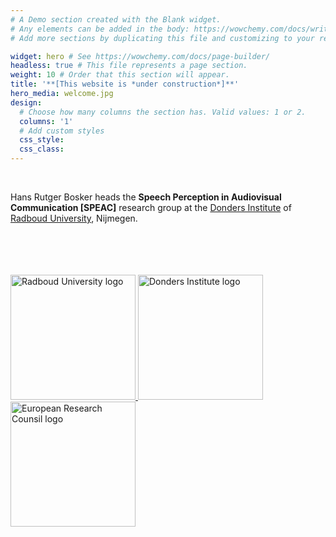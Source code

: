 ```yaml
---
# A Demo section created with the Blank widget.
# Any elements can be added in the body: https://wowchemy.com/docs/writing-markdown-latex/
# Add more sections by duplicating this file and customizing to your requirements.

widget: hero # See https://wowchemy.com/docs/page-builder/
headless: true # This file represents a page section.
weight: 10 # Order that this section will appear.
title: '**[This website is *under construction*]**'
hero_media: welcome.jpg
design:
  # Choose how many columns the section has. Valid values: 1 or 2.
  columns: '1'
  # Add custom styles
  css_style:
  css_class:
---
```


<br>

Hans Rutger Bosker heads the **Speech Perception in Audiovisual Communication [SPEAC]** research group at the [Donders Institute](https://www.ru.nl/donders/) of [Radboud University](https://www.ru.nl), Nijmegen.

<br />
<br />
<br />
<br />

<a href="https://www.ru.nl/">
<img src="https://www.ru.nl/views/ru-baseline/images/logos/ru_nl.svg" alt="Radboud University logo" width="200"/>
</a>
<a href="https://www.ru.nl/donders">
<img src="https://www.ru.nl/publish/varianten/3375/donders_logo.png" alt="Donders Institute logo" width="200"/>
</a>
<a href="https://erc.europa.eu/">
<img src="https://erc.europa.eu/sites/default/files/LOGO_ERC-FLAG_EU_.jpg" alt="European Research Counsil logo" width="200"/>
</a>
